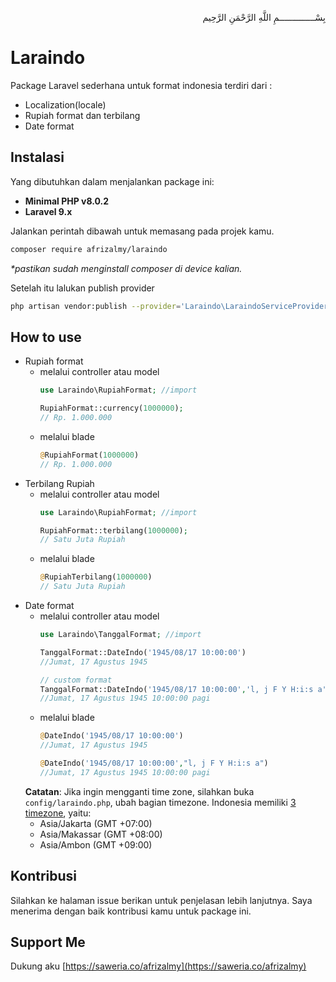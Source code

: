 <p align="right">
بِسْــــــــــــــمِ اللَّهِ الرَّحْمَنِ الرَّحِيم 
</p>

# Laraindo
Package Laravel sederhana untuk format indonesia terdiri dari :
- Localization(locale)
- Rupiah format dan terbilang
- Date format

## Instalasi
Yang dibutuhkan dalam menjalankan package ini:
<b>
- Minimal PHP v8.0.2
- Laravel 9.x 
</b>

Jalankan perintah dibawah untuk memasang pada projek kamu.
```bash
composer require afrizalmy/laraindo
```
_*pastikan sudah menginstall composer di device kalian._

Setelah itu lalukan publish provider  
```sh
php artisan vendor:publish --provider='Laraindo\LaraindoServiceProvider'
```

## How to use
- Rupiah format
    - melalui controller atau model
        ```php
        use Laraindo\RupiahFormat; //import

        RupiahFormat::currency(1000000);
        // Rp. 1.000.000
        ```
    - melalui blade
        ```php
        @RupiahFormat(1000000)
        // Rp. 1.000.000
        ```
- Terbilang Rupiah
    - melalui controller atau model
        ```php
        use Laraindo\RupiahFormat; //import

        RupiahFormat::terbilang(1000000);
        // Satu Juta Rupiah
        ```
    - melalui blade
        ```php
        @RupiahTerbilang(1000000)
        // Satu Juta Rupiah
        ```
- Date format
    - melalui controller atau model
        ```php
        use Laraindo\TanggalFormat; //import

        TanggalFormat::DateIndo('1945/08/17 10:00:00')
        //Jumat, 17 Agustus 1945

        // custom format
        TanggalFormat::DateIndo('1945/08/17 10:00:00','l, j F Y H:i:s a')
        //Jumat, 17 Agustus 1945 10:00:00 pagi
        ```
    - melalui blade 
        ```php
        @DateIndo('1945/08/17 10:00:00')
        //Jumat, 17 Agustus 1945

        @DateIndo('1945/08/17 10:00:00',"l, j F Y H:i:s a")
        //Jumat, 17 Agustus 1945 10:00:00 pagi
        ```
    **Catatan**:
    Jika ingin mengganti time zone, silahkan buka ```config/laraindo.php```, ubah bagian timezone. Indonesia memiliki [3 timezone](https://greenwichmeantime.com/time/indonesia/), yaitu:
    - Asia/Jakarta (GMT +07:00)
    - Asia/Makassar (GMT +08:00)
    - Asia/Ambon (GMT +09:00)

## Kontribusi
Silahkan ke halaman issue berikan untuk penjelasan lebih lanjutnya.
Saya menerima dengan baik kontribusi kamu untuk package ini.

## Support Me
Dukung aku [https://saweria.co/afrizalmy](https://saweria.co/afrizalmy)


